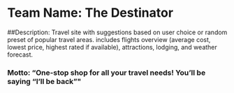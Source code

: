 # Team Name: The Destinator

##Description: Travel site with suggestions based on user choice or random preset of popular travel areas.  includes flights overview (average cost, lowest price, highest rated if available), attractions, lodging, and weather forecast.

### Motto: “One-stop shop for all your travel needs! You’ll be saying “I’ll be back”"